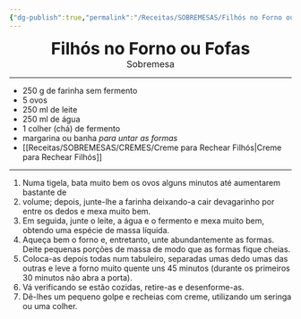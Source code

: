 ```yaml
---
{"dg-publish":true,"permalink":"/Receitas/SOBREMESAS/Filhós no Forno ou Fofas/","title":"Filhós no Forno ou Fofas","tags":["🏡Casa"]}
---
```


<div style="text-align: center;"> <span style="font-size: 30px;"><b>Filhós no Forno ou Fofas</b></span> </div>


<div style="text-align: center;"> <span style="font-size: 16px;">  Sobremesa  </span> </div>

---
- 250 g de farinha sem fermento
- 5 ovos
- 250 ml de leite
- 250 ml de água
- 1 colher (chá) de fermento
- margarina ou banha *para untar as formas*
- [[Receitas/SOBREMESAS/CREMES/Creme para Rechear Filhós\|Creme para Rechear Filhós]]
---
1. Numa tigela, bata muito bem os ovos alguns minutos até aumentarem bastante de
2. volume; depois, junte-lhe a farinha deixando-a cair devagarinho por entre os dedos e mexa muito bem. 
3. Em seguida, junte o leite, a água e o fermento e mexa muito bem, obtendo uma espécie de massa líquida. 
4. Aqueça bem o forno e, entretanto, unte abundantemente as formas. Deite pequenas porções de massa de modo que as formas fique cheias. 
5. Coloca-as depois todas num tabuleiro, separadas umas dedo umas das outras e leve a forno muito quente uns 45 minutos (durante os primeiros 30 minutos não abra a porta).
6. Vá verificando se estão cozidas, retire-as e desenforme-as. 
7. Dê-lhes um pequeno golpe e recheias com creme, utilizando um seringa ou uma colher.